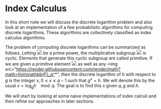 # Index Calculus

In this short note we will discuss the discrete logarithm problem and also look at an implementation of a few probabilistic algorithms for computing discrete logarithms. These algorithms are collectively classified as index calculus algorithms.

The problem of computing discrete logarithms can be summarized as follows. 
Letting <img src="https://render.githubusercontent.com/render/math?math=q"> be a prime power, the multiplicative subgroup <img src="https://render.githubusercontent.com/render/math?math=\mathbb{F}_q^* \leq \mathbb{F}_q"> is cyclic. Elements that generate this cyclic subgroup are called primitive. If we are given a primitive element <img src="https://render.githubusercontent.com/render/math?math=\mathbb{F}_q^* \leq \mathbb{F}_q"> as well as any <img src="https://render.githubusercontent.com/render/math?math=h\in\mathbb{F}_q^*", then the discrete logarithm of $h$ with respect to $g$ is the integer $x, 0 \leq x \leq q-1$ such that $g^x = h$. We will denote this by the usual $x = \log_g h \enspace
\mod q$. The goal is to find this $x$ given $q, g$ and $h$. 

We will start by looking at some naive implementations of index calculi and then refine our approaches in later sections.
